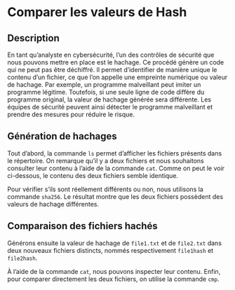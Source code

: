 # Comparer les valeurs de Hash
## Description

En tant qu’analyste en cybersécurité, l’un des contrôles de sécurité que nous pouvons mettre en place est le hachage. Ce procédé génère un code qui ne peut pas être déchiffré. Il permet d’identifier de manière unique le contenu d’un fichier, ce que l’on appelle une empreinte numérique ou valeur de hachage. Par exemple, un programme malveillant peut imiter un programme légitime. Toutefois, si une seule ligne de code diffère du programme original, la valeur de hachage générée sera différente. Les équipes de sécurité peuvent ainsi détecter le programme malveillant et prendre des mesures pour réduire le risque.

## Génération de hachages

Tout d’abord, la commande `ls` permet d’afficher les fichiers présents dans le répertoire. On remarque qu’il y a deux fichiers et nous souhaitons consulter leur contenu à l’aide de la commande `cat`. Comme on peut le voir ci-dessous, le contenu des deux fichiers semble identique.

Pour vérifier s’ils sont réellement différents ou non, nous utilisons la commande `sha256`. Le résultat montre que les deux fichiers possèdent des valeurs de hachage différentes.

## Comparaison des fichiers hachés

Générons ensuite la valeur de hachage de `file1.txt` et de `file2.txt` dans deux nouveaux fichiers distincts, nommés respectivement `file1hash` et `file2hash`.

À l’aide de la commande `cat`, nous pouvons inspecter leur contenu. Enfin, pour comparer directement les deux fichiers, on utilise la commande `cmp`.
